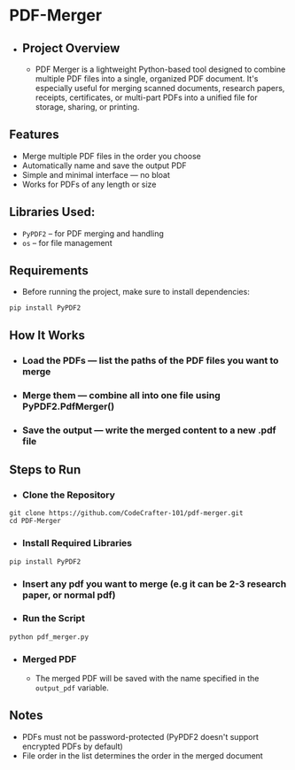 # PDF-Merger
- ## Project Overview
  - PDF Merger is a lightweight Python-based tool designed to combine multiple PDF files into a single, organized PDF document. It's especially useful for merging scanned documents, research papers, receipts, certificates, or multi-part PDFs into a unified file for storage, sharing, or printing.

## Features
- Merge multiple PDF files in the order you choose
- Automatically name and save the output PDF
- Simple and minimal interface — no bloat
- Works for PDFs of any length or size


## Libraries Used:
- `PyPDF2` – for PDF merging and handling
- `os` – for file management


## Requirements
- Before running the project, make sure to install dependencies:
````
pip install PyPDF2
````

## How It Works
- ### Load the PDFs — list the paths of the PDF files you want to merge
- ### Merge them — combine all into one file using PyPDF2.PdfMerger()
- ### Save the output — write the merged content to a new .pdf file

## Steps to Run
- ### Clone the Repository
````
git clone https://github.com/CodeCrafter-101/pdf-merger.git
cd PDF-Merger
````
- ### Install Required Libraries
````
pip install PyPDF2
````
- ### Insert any pdf you want to merge (e.g it can be 2-3 research paper, or normal pdf)


- ### Run the Script
````
python pdf_merger.py
````
- ### Merged PDF
    - The merged PDF will be saved with the name specified in the `output_pdf` variable.

## Notes
- PDFs must not be password-protected (PyPDF2 doesn't support encrypted PDFs by default)
- File order in the list determines the order in the merged document




